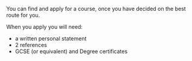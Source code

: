 You can find and apply for a course, once you have decided on the best route for you. 

When you apply you will need:

* a written personal statement
* 2 references
* GCSE (or equivalent) and Degree certificates
